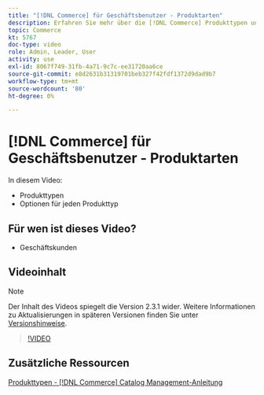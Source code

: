 ```yaml
---
title: "[!DNL Commerce] für Geschäftsbenutzer - Produktarten"
description: Erfahren Sie mehr über die [!DNL Commerce] Produkttypen und die Optionen für die einzelnen Produkte.
topic: Commerce
kt: 5767
doc-type: video
role: Admin, Leader, User
activity: use
exl-id: 8067f749-31fb-4a71-9c7c-ee31720aa6ce
source-git-commit: e8d2631b31319701beb327f42fdf1372d9dad9b7
workflow-type: tm+mt
source-wordcount: '80'
ht-degree: 0%

---
```


# [!DNL Commerce] für Geschäftsbenutzer - Produktarten

In diesem Video:

- Produkttypen
- Optionen für jeden Produkttyp

## Für wen ist dieses Video?

- Geschäftskunden

## Videoinhalt

>[!NOTE]
>
>Der Inhalt des Videos spiegelt die Version 2.3.1 wider. Weitere Informationen zu Aktualisierungen in späteren Versionen finden Sie unter [Versionshinweise](https://experienceleague.adobe.com/docs/commerce-operations/release/notes/overview.html).

>[!VIDEO](https://video.tv.adobe.com/v/35952?quality=12&learn=on)

## Zusätzliche Ressourcen

[Produkttypen - [!DNL Commerce] Catalog Management-Anleitung](https://experienceleague.adobe.com/docs/commerce-admin/catalog/products/product-create.html#product-types)

